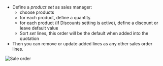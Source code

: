 - Define a *product set* as sales manager:  
  - choose products
  - for each product, define a quantity.
  - for each product (if Discounts setting is active), define a
    discount or leave default value
  - Sort *set* lines, this order will be the default when added into the
    quotation
- Then you can remove or update added lines as any other sales order
  lines.

![Sale order](/sale_product_set/static/description/sale_order.png)
